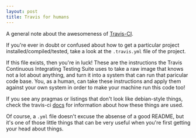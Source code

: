 ```yaml
---
layout: post
title: Travis for humans
---
```


A general note about the awesomeness of [Travis-CI](https://travis-ci.org). 

If you're ever in doubt or confused about how to get a particular project installed/compiled/tested, take a look at the `.travis.yml` file of the project. 

If this file exists, then you're in luck! These are the instructions the Travis Continuous Integrating Testing Suite uses to take a raw image that knows not a lot about anything, and turn it into a system that can run that paricular code base. You, as a human, can take these instructions and apply them against your own system in order to make your machine run this code too!

If you see any pragmas or listings that don't look like debian-style things, check the travis-ci [docs](http://docs.travis-ci.com/) for information about how these things are used. 

Of course, a `.yml` file doesn't excuse the absense of a good README, but it's one of those little things that can be very useful when you're first getting your head about things.
